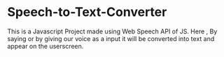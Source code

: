 # Speech-to-Text-Converter
This is a Javascript Project made using Web Speech API of JS.
Here , By saying or by giving our voice as a input it will be converted into text and appear on the userscreen.
